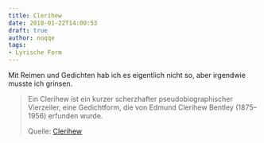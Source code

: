 ```yaml
---
title: Clerihew
date: 2018-01-22T14:00:53
draft: true
author: noqqe
tags:
- Lyrische Form
---
```


Mit Reimen und Gedichten hab ich es eigentlich nicht so, aber irgendwie musste
ich grinsen.

> Ein Clerihew ist ein kurzer scherzhafter pseudobiographischer Vierzeiler, eine
> Gedichtform, die von Edmund Clerihew Bentley (1875–1956) erfunden wurde.
>
> Quelle: [Clerihew](https://de.wikipedia.org/wiki/Clerihew)
